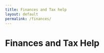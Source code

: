 ```yaml
---
title: Finances and Tax help
layout: default
permalink: /finances/
---
```

# Finances and Tax Help #
